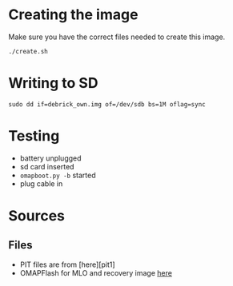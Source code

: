 # Creating the image

Make sure you have the correct files needed to create this image.


	./create.sh

# Writing to SD

	sudo dd if=debrick_own.img of=/dev/sdb bs=1M oflag=sync

# Testing

- battery unplugged
- sd card inserted
- `omapboot.py -b` started
- plug cable in

# Sources

## Files

- PIT files are from [here][pit1]
- OMAPFlash for MLO and recovery image [here](https://forum.xda-developers.com/t/guide-gt-i9100g-repair-totally-sleep-dead-boot-mode-via-usb.1701471/post-35127581)

